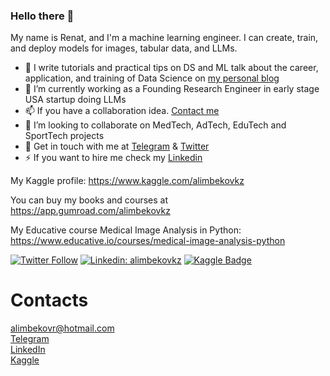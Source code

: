 ### Hello there 👋

My name is Renat, and I'm a machine learning engineer. I can create, train, and deploy models for images, tabular data, and LLMs.

- 📱 I write tutorials and practical tips on DS and ML talk about the career, application, and training of Data Science on [my personal blog](https://alimbekov.com/)
- 🔭 I’m currently working as a Founding Research Engineer in early stage USA startup doing LLMs
- 📫 If you have a collaboration idea. [Contact me](mailto:alimbekovr@hotmail.com)
- 👯 I’m looking to collaborate on MedTech, AdTech, EduTech and SportTech projects
- 💬 Get in touch with me at [Telegram](https://t.me/alimbekovkz) & [Twitter](https://twitter.com/alimbekovkz)
- ⚡ If you want to hire me check my [Linkedin](https://www.linkedin.com/in/alimbekovkz/)

My Kaggle profile: https://www.kaggle.com/alimbekovkz

You can buy my books and courses at https://app.gumroad.com/alimbekovkz

My Educative course Medical Image Analysis in Python: https://www.educative.io/courses/medical-image-analysis-python

[![Twitter Follow](https://img.shields.io/twitter/follow/alimbekovkz?label=Follow&style=social)](https://twitter.com/alimbekovkz)
[![Linkedin: alimbekovkz](https://img.shields.io/badge/-Renat%20Alimbekov-blue?style=flat-square&logo=Linkedin&logoColor=white&link=https://www.linkedin.com/in/alimbekovkz/)](https://www.linkedin.com/in/alimbekovkz/)
[![Kaggle Badge](https://img.shields.io/badge/-teal?style=flat&logo=kaggle&logoColor=deepblue&link=https://www.kaggle.com/alimbekovkz)](https://www.kaggle.com/alimbekovkz)


# Contacts
alimbekovr@hotmail.com <br>
<a href="https://t.me/alimbekovkz">Telegram</a> <br>
<a href="https://www.linkedin.com/in/alimbekovkz/">LinkedIn</a> <br>
<a href="https://www.kaggle.com/alimbekovkz">Kaggle</a> <br>
